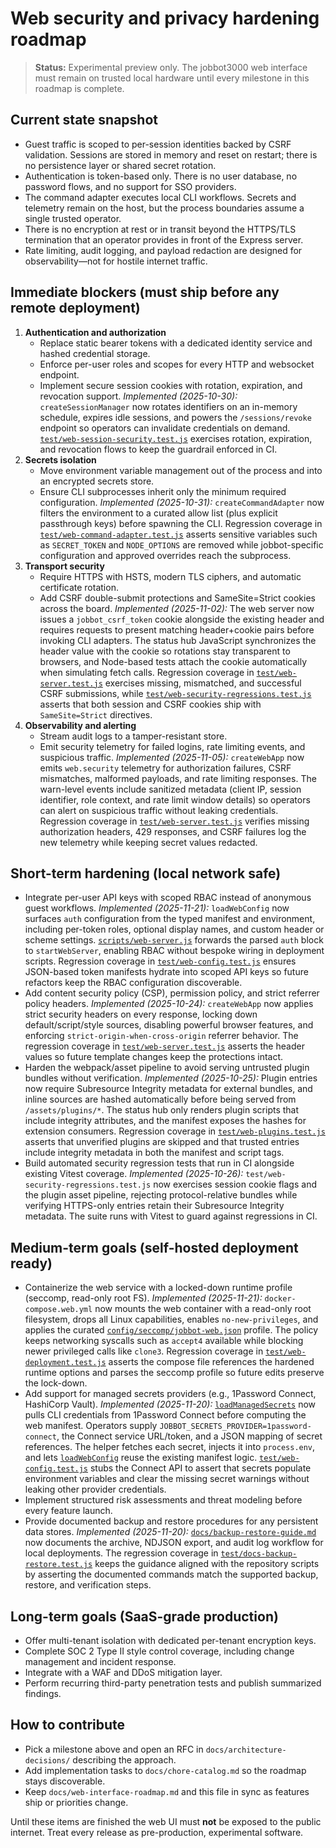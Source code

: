 # Web security and privacy hardening roadmap

> **Status:** Experimental preview only. The jobbot3000 web interface must remain on trusted local
> hardware until every milestone in this roadmap is complete.

## Current state snapshot

- Guest traffic is scoped to per-session identities backed by CSRF validation. Sessions are stored in
  memory and reset on restart; there is no persistence layer or shared secret rotation.
- Authentication is token-based only. There is no user database, no password flows, and no support
  for SSO providers.
- The command adapter executes local CLI workflows. Secrets and telemetry remain on the host, but the
  process boundaries assume a single trusted operator.
- There is no encryption at rest or in transit beyond the HTTPS/TLS termination that an operator
  provides in front of the Express server.
- Rate limiting, audit logging, and payload redaction are designed for observability—not for hostile
  internet traffic.

## Immediate blockers (must ship before any remote deployment)

1. **Authentication and authorization**
   - Replace static bearer tokens with a dedicated identity service and hashed credential storage.
   - Enforce per-user roles and scopes for every HTTP and websocket endpoint.
   - Implement secure session cookies with rotation, expiration, and revocation support.
     _Implemented (2025-10-30):_ `createSessionManager` now rotates
     identifiers on an in-memory schedule, expires idle sessions, and powers
     the `/sessions/revoke` endpoint so operators can invalidate credentials
     on demand. [`test/web-session-security.test.js`](../test/web-session-security.test.js)
     exercises rotation, expiration, and revocation flows to keep the guardrail
     enforced in CI.
2. **Secrets isolation**
   - Move environment variable management out of the process and into an encrypted secrets store.
   - Ensure CLI subprocesses inherit only the minimum required configuration.
     _Implemented (2025-10-31):_ `createCommandAdapter` now filters the
     environment to a curated allow list (plus explicit passthrough keys) before
     spawning the CLI. Regression coverage in
     [`test/web-command-adapter.test.js`](../test/web-command-adapter.test.js)
     asserts sensitive variables such as `SECRET_TOKEN` and `NODE_OPTIONS` are
     removed while jobbot-specific configuration and approved overrides reach
     the subprocess.
3. **Transport security**
   - Require HTTPS with HSTS, modern TLS ciphers, and automatic certificate rotation.
   - Add CSRF double-submit protections and SameSite=Strict cookies across the board.
     _Implemented (2025-11-02):_ The web server now issues a
     `jobbot_csrf_token` cookie alongside the existing header and requires
     requests to present matching header+cookie pairs before invoking CLI
     adapters. The status hub JavaScript synchronizes the header value with the
     cookie so rotations stay transparent to browsers, and Node-based tests
     attach the cookie automatically when simulating fetch calls. Regression
     coverage in [`test/web-server.test.js`](../test/web-server.test.js)
     exercises missing, mismatched, and successful CSRF submissions, while
     [`test/web-security-regressions.test.js`](../test/web-security-regressions.test.js)
     asserts that both session and CSRF cookies ship with `SameSite=Strict`
     directives.
4. **Observability and alerting**
   - Stream audit logs to a tamper-resistant store.
   - Emit security telemetry for failed logins, rate limiting events, and suspicious traffic.
     _Implemented (2025-11-05):_ `createWebApp` now emits `web.security`
     telemetry for authorization failures, CSRF mismatches, malformed payloads,
     and rate limiting responses. The warn-level events include sanitized
     metadata (client IP, session identifier, role context, and rate limit
     window details) so operators can alert on suspicious traffic without
     leaking credentials. Regression coverage in
     [`test/web-server.test.js`](../test/web-server.test.js) verifies missing
     authorization headers, 429 responses, and CSRF failures log the new
     telemetry while keeping secret values redacted.

## Short-term hardening (local network safe)

- Integrate per-user API keys with scoped RBAC instead of anonymous guest workflows.
  _Implemented (2025-11-21):_ `loadWebConfig` now surfaces `auth` configuration from the typed
  manifest and environment, including per-token roles, optional display names, and custom header
  or scheme settings. [`scripts/web-server.js`](../scripts/web-server.js) forwards the parsed
  `auth` block to `startWebServer`, enabling RBAC without bespoke wiring in deployment scripts.
  Regression coverage in [`test/web-config.test.js`](../test/web-config.test.js) ensures JSON-based
  token manifests hydrate into scoped API keys so future refactors keep the RBAC configuration
  discoverable.
- Add content security policy (CSP), permission policy, and strict referrer policy headers.
  _Implemented (2025-10-24):_ `createWebApp` now applies strict security
  headers on every response, locking down default/script/style sources,
  disabling powerful browser features, and enforcing
  `strict-origin-when-cross-origin` referrer behavior. The regression coverage
  in [`test/web-server.test.js`](../test/web-server.test.js) asserts the header
  values so future template changes keep the protections intact.
- Harden the webpack/asset pipeline to avoid serving untrusted plugin bundles without verification.
  _Implemented (2025-10-25):_ Plugin entries now require Subresource Integrity
  metadata for external bundles, and inline sources are hashed automatically
  before being served from `/assets/plugins/*`. The status hub only renders
  plugin scripts that include integrity attributes, and the manifest exposes the
  hashes for extension consumers. Regression coverage in
  [`test/web-plugins.test.js`](../test/web-plugins.test.js) asserts that
  unverified plugins are skipped and that trusted entries include integrity
  metadata in both the manifest and script tags.
- Build automated security regression tests that run in CI alongside existing Vitest coverage.
  _Implemented (2025-10-26):_ `test/web-security-regressions.test.js` now
  exercises session cookie flags and the plugin asset pipeline, rejecting
  protocol-relative bundles while verifying HTTPS-only entries retain their
  Subresource Integrity metadata. The suite runs with Vitest to guard against
  regressions in CI.

## Medium-term goals (self-hosted deployment ready)

- Containerize the web service with a locked-down runtime profile (seccomp, read-only root FS).
  _Implemented (2025-11-21):_ `docker-compose.web.yml` now mounts the web
  container with a read-only root filesystem, drops all Linux capabilities,
  enables `no-new-privileges`, and applies the curated
  [`config/seccomp/jobbot-web.json`](../config/seccomp/jobbot-web.json)
  profile. The policy keeps networking syscalls such as `accept4` available
  while blocking newer privileged calls like `clone3`. Regression coverage in
  [`test/web-deployment.test.js`](../test/web-deployment.test.js) asserts the
  compose file references the hardened runtime options and parses the seccomp
  profile so future edits preserve the lock-down.
- Add support for managed secrets providers (e.g., 1Password Connect, HashiCorp Vault).
  _Implemented (2025-11-20):_ [`loadManagedSecrets`](../src/shared/config/managed-secrets.js)
  now pulls CLI credentials from 1Password Connect before computing the web
  manifest. Operators supply `JOBBOT_SECRETS_PROVIDER=1password-connect`, the
  Connect service URL/token, and a JSON mapping of secret references. The
  helper fetches each secret, injects it into `process.env`, and lets
  [`loadWebConfig`](../src/web/config.js) reuse the existing manifest logic.
  [`test/web-config.test.js`](../test/web-config.test.js) stubs the Connect API
  to assert that secrets populate environment variables and clear the missing
  secret warnings without leaking other provider credentials.
- Implement structured risk assessments and threat modeling before every feature launch.
- Provide documented backup and restore procedures for any persistent data stores.
  _Implemented (2025-11-20):_ [`docs/backup-restore-guide.md`](backup-restore-guide.md)
  now documents the archive, NDJSON export, and audit log workflow for local deployments.
  The regression coverage in
  [`test/docs-backup-restore.test.js`](../test/docs-backup-restore.test.js) keeps the
  guidance aligned with the repository scripts by asserting the documented commands
  match the supported backup, restore, and verification steps.

## Long-term goals (SaaS-grade production)

- Offer multi-tenant isolation with dedicated per-tenant encryption keys.
- Complete SOC 2 Type II style control coverage, including change management and incident response.
- Integrate with a WAF and DDoS mitigation layer.
- Perform recurring third-party penetration tests and publish summarized findings.

## How to contribute

- Pick a milestone above and open an RFC in `docs/architecture-decisions/` describing the approach.
- Add implementation tasks to `docs/chore-catalog.md` so the roadmap stays discoverable.
- Keep `docs/web-interface-roadmap.md` and this file in sync as features ship or priorities change.

Until these items are finished the web UI must **not** be exposed to the public internet. Treat every
release as pre-production, experimental software.
